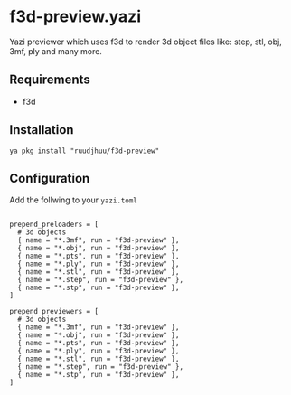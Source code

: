 # f3d-preview.yazi

Yazi previewer which uses f3d to render 3d object files like: step, stl, obj, 3mf, ply and many more.

## Requirements

- f3d

## Installation

```
ya pkg install "ruudjhuu/f3d-preview"
```

## Configuration

Add the follwing to your `yazi.toml`

```

prepend_preloaders = [
  # 3d objects
  { name = "*.3mf", run = "f3d-preview" },
  { name = "*.obj", run = "f3d-preview" },
  { name = "*.pts", run = "f3d-preview" },
  { name = "*.ply", run = "f3d-preview" },
  { name = "*.stl", run = "f3d-preview" },
  { name = "*.step", run = "f3d-preview" },
  { name = "*.stp", run = "f3d-preview" },
]

prepend_previewers = [
  # 3d objects
  { name = "*.3mf", run = "f3d-preview" },
  { name = "*.obj", run = "f3d-preview" },
  { name = "*.pts", run = "f3d-preview" },
  { name = "*.ply", run = "f3d-preview" },
  { name = "*.stl", run = "f3d-preview" },
  { name = "*.step", run = "f3d-preview" },
  { name = "*.stp", run = "f3d-preview" },
]
```
